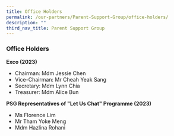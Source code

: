 ```yaml
---
title: Office Holders
permalink: /our-partners/Parent-Support-Group/office-holders/
description: ""
third_nav_title: Parent Support Group
---
```

### Office Holders

**Exco (2023)**

*   Chairman: Mdm Jessie Chen
*   Vice-Chairman: Mr Cheah Yeak Sang
*   Secretary: Mdm Lynn Chia
*   Treasurer: Mdm Alice Bun

**PSG Representatives of "Let Us Chat" Programme (2023)**

*   Ms Florence Lim
*   Mr Tham Yoke Meng
*   Mdm Hazlina Rohani